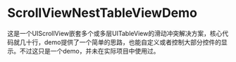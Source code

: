 # ScrollViewNestTableViewDemo

这是一个UIScrollView嵌套多个或多层UITableView的滑动冲突解决方案，核心代码就几十行，demo提供了一个简单的思路，也能自定义或者控制大部分控件的显示。不过这只是一个demo，并未在实际项目中使用过。
